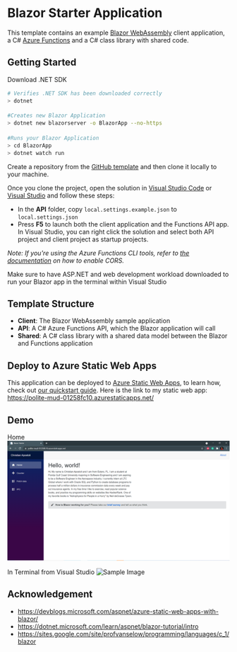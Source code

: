 # Blazor Starter Application

This template contains an example [Blazor WebAssembly](https://docs.microsoft.com/aspnet/core/blazor/?view=aspnetcore-3.1#blazor-webassembly) client application, a C# [Azure Functions](https://docs.microsoft.com/azure/azure-functions/functions-overview) and a C# class library with shared code.

## Getting Started
Download .NET SDK
``` sh
# Verifies .NET SDK has been downloaded correctly
> dotnet

#Creates new Blazor Application
> dotnet new blazorserver -o BlazorApp --no-https

#Runs your Blazor Application
> cd BlazorApp
> dotnet watch run
```

Create a repository from the [GitHub template](https://docs.github.com/en/enterprise/2.22/user/github/creating-cloning-and-archiving-repositories/creating-a-repository-from-a-template) and then clone it locally to your machine.

Once you clone the project, open the solution in [Visual Studio Code](https://code.visualstudio.com/) or [Visual Studio](https://visualstudio.microsoft.com/vs/preview/vs2022/) and follow these steps:

- In the **API** folder, copy `local.settings.example.json` to `local.settings.json`
- Press **F5** to launch both the client application and the Functions API app. In Visual Studio, you can right click the solution and select both API project and client project as startup projects. 

_Note: If you're using the Azure Functions CLI tools, refer to [the documentation](https://docs.microsoft.com/azure/azure-functions/functions-run-local?tabs=windows%2Ccsharp%2Cbash) on how to enable CORS._

Make sure to have ASP.NET and web development workload downloaded to run your Blazor app in the terminal within Visual Studio
## Template Structure

- **Client**: The Blazor WebAssembly sample application
- **API**: A C# Azure Functions API, which the Blazor application will call
- **Shared**: A C# class library with a shared data model between the Blazor and Functions application

## Deploy to Azure Static Web Apps

This application can be deployed to [Azure Static Web Apps](https://docs.microsoft.com/azure/static-web-apps), to learn how, check out [our quickstart guide](https://aka.ms/blazor-swa/quickstart).
Here is the link to my static web app: https://polite-mud-01258fc10.azurestaticapps.net/

## Demo
Home
![Sample Image](BlazorAppv1.PNG)

In Terminal from Visual Studio
![Sample Image](BlazorAppvFromTerminal.PNG)

## Acknowledgement 
- https://devblogs.microsoft.com/aspnet/azure-static-web-apps-with-blazor/
- https://dotnet.microsoft.com/learn/aspnet/blazor-tutorial/intro
- https://sites.google.com/site/profvanselow/programming/languages/c_1/blazor 


